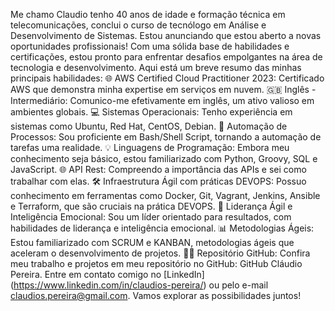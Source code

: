 Me chamo Claudio tenho 40 anos de idade e formação técnica em telecomunicações, conclui o  curso de tecnólogo em Análise e Desenvolvimento de Sistemas. 
Estou anunciando que estou aberto a novas oportunidades profissionais! Com uma sólida base de habilidades e certificações, estou pronto para enfrentar desafios empolgantes na área de tecnologia e desenvolvimento. Aqui está um breve resumo das minhas principais habilidades:
🌐 AWS Certified Cloud Practitioner 2023: Certificado AWS que demonstra minha expertise em serviços em nuvem.
🇬🇧 Inglês - Intermediário: Comunico-me efetivamente em inglês, um ativo valioso em ambientes globais.
💻 Sistemas Operacionais: Tenho experiência em sistemas como Ubuntu, Red Hat, CentOS, Debian.
🤖 Automação de Processos: Sou proficiente em Bash/Shell Script, tornando a automação de tarefas uma realidade.
💡 Linguagens de Programação: Embora meu conhecimento seja básico, estou familiarizado com Python, Groovy, SQL e JavaScript.
🌐 API Rest: Compreendo a importância das APIs e sei como trabalhar com elas.
🛠️ Infraestrutura Ágil com práticas DEVOPS: Possuo conhecimento em ferramentas como Docker, Git, Vagrant, Jenkins, Ansible e Terraform, que são cruciais na prática DEVOPS.
🤝 Liderança Ágil e Inteligência Emocional: Sou um líder orientado para resultados, com habilidades de liderança e inteligência emocional.
📊 Metodologias Ágeis: Estou familiarizado com SCRUM e KANBAN, metodologias ágeis que aceleram o desenvolvimento de projetos.
👨‍💻 Repositório GitHub: Confira meu trabalho e projetos em meu repositório no GitHub: GitHub Cláudio Pereira.
Entre em contato comigo no [LinkedIn] (https://www.linkedin.com/in/claudios-pereira/) ou pelo e-mail claudios.pereira@gmail.com.
Vamos explorar as possibilidades juntos!
